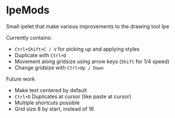 # IpeMods
Small ipelet that make various improvements to the drawing tool Ipe

Currently contains: 

- `Ctrl+Shift+C / V` for picking up and applying styles
- Duplicate with `Ctrl+D`
- Movement along gridsize using arrow keys (`Shift` for 1/4 speed)
- Change gridsize with `Ctrl+Up / Down`

Future work
- Make text centered by default
- `Ctrl+D` Duplicates at cursor (like paste at cursor)
- Multiple shortcuts possible
- Grid size 8 by start, instead of 16
